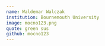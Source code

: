 ```yaml
---
name: Waldemar Walczak
institution: Bournemouth University
image: mocno123.png
quote: green sus
github: mocno123
---
```


